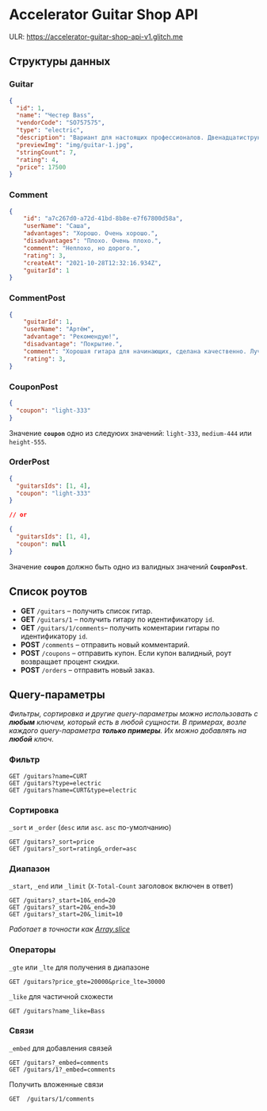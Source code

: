 # Accelerator Guitar Shop API

ULR: https://accelerator-guitar-shop-api-v1.glitch.me

## Структуры данных

### Guitar

```json
{
  "id": 1,
  "name": "Честер Bass",
  "vendorCode": "SO757575",
  "type": "electric",
  "description": "Вариант для настоящих профессионалов. Двенадцатиструнный инструмент оснащён карбоновыми струнами и корпусом из массива ели.",
  "previewImg": "img/guitar-1.jpg",
  "stringCount": 7,
  "rating": 4,
  "price": 17500
}
```

### Comment

```json
{
    "id": "a7c267d0-a72d-41bd-8b8e-e7f67800d58a",
    "userName": "Саша",
    "advantages": "Хорошо. Очень хорошо.",
    "disadvantages": "Плохо. Очень плохо.",
    "comment": "Неплохо, но дорого.",
    "rating": 3,
    "createAt": "2021-10-28T12:32:16.934Z",
    "guitarId": 1
}
```

### CommentPost

```json
{
    "guitarId": 1,
    "userName": "Артём",
    "advantage": "Рекомендую!",
    "disadvantage": "Покрытие.",
    "comment": "Хорошая гитара для начинающих, сделана качественно. Лучше за эти деньги не найти.",
    "rating": 3,
}
```

### CouponPost

```json
{
  "coupon": "light-333"
}
```

Значение **`coupon`** одно из следуюих значений: `light-333`, `medium-444` или `height-555`.

### OrderPost

```json
{
  "guitarsIds": [1, 4],
  "coupon": "light-333"
}

// or

{
  "guitarsIds": [1, 4],
  "coupon": null
}
```

Значение **`coupon`** должно быть одно из валидных значений **`CouponPost`**.


## Список роутов

- **GET** `/guitars` – получить список гитар.
- **GET** `/guitars/1` – получить гитару по идентификатору `id`.
- **GET** `/guitars/1/comments`– получить коментарии гитары по идентификатору `id`.
- **POST** `/comments` – отправить новый комментарий.
- **POST** `/coupons` – отправить купон. Если купон валидный, роут возвращает процент скидки.
- **POST** `/orders` – отправить новый заказ.

## Query-параметры

*Фильтры, сортировка и другие query-параметры можно использовать с **любым** ключем, который есть в любой сущности. В примерах, возле каждого query-параметра **только примеры**. Их можно добавлять на **любой** ключ*.

### Фильтр

```
GET /guitars?name=СURT
GET /guitars?type=electric
GET /guitars?name=СURT&type=electric
```

### Сортировка

`_sort` и `_order` (`desc` или `asc`. `asc` по-умолчанию)

```
GET /guitars?_sort=price
GET /guitars?_sort=rating&_order=asc
```

### Диапазон

`_start`, `_end` или `_limit` (`X-Total-Count` заголовок включен в ответ)

```
GET /guitars?_start=10&_end=20
GET /guitars?_start=20&_end=30
GET /guitars?_start=20&_limit=10
```

*Работает в точности как [Array.slice](https://developer.mozilla.org/en-US/docs/Web/JavaScript/Reference/Global_Objects/Array/slice)*

### Операторы

`_gte` или `_lte` для получения в диапазоне

```
GET /guitars?price_gte=20000&price_lte=30000
```

`_like` для частичной схожести

```
GET /guitars?name_like=Bass
```

### Связи


`_embed` для добавления связей

```
GET /guitars?_embed=comments
GET /guitars/1?_embed=comments
```

Получить вложенные связи

```
GET  /guitars/1/comments
```
